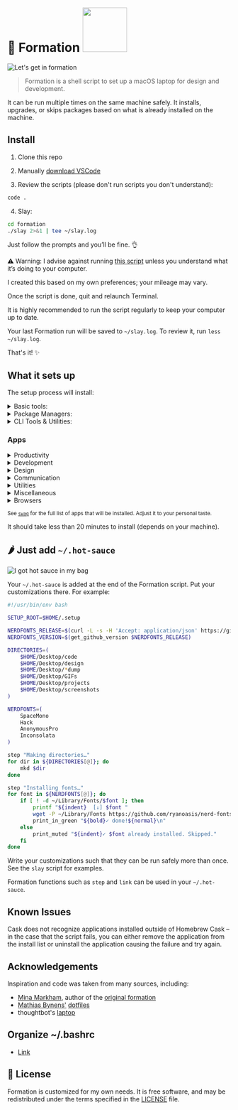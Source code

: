 # 🐝 Formation <a href="https://www.patreon.com/minamarkham"><img src="https://c5.patreon.com/external/logo/become_a_patron_button@2x.png" width="100"></a>

![Let's get in formation](assets/formation.gif)
> Formation is a shell script to set up a macOS laptop for design and development.

It can be run multiple times on the same machine safely. It installs, upgrades, or skips packages based on what is already installed on the machine.

## Install

1. Clone this repo

2. Manually [download VSCode](https://code.visualstudio.com/download)

3. Review the scripts (please don't run scripts you don't understand):

```sh
code .
```

4. Slay:

```sh
cd formation
./slay 2>&1 | tee ~/slay.log
```
Just follow the prompts and you’ll be fine. 👌

:warning: Warning: I advise against running [this script](slay) unless you understand what it’s doing to your computer.

I created this based on my own preferences; your mileage may vary.

Once the script is done, quit and relaunch Terminal.

It is highly recommended to run the script regularly to keep your computer up to date.

Your last Formation run will be saved to `~/slay.log`. To review it, run `less ~/slay.log`.

That's it! :sparkles:

## What it sets up
The setup process will install:

<details>
<summary>Basic tools:</summary>

* [XCode Command Line Tools](https://developer.apple.com/xcode/downloads/) for developer essentials.
* [Bash-it](https://github.com/Bash-it/bash-it/), for a more powerful bash.
* [Git](https://git-scm.com/) for version control
* [Homebrew](http://brew.sh/) for managing operating system libraries.
</details>

<details>
<summary>Package Managers:</summary>

* [NVM](https://github.com/creationix/nvm/) for managing and installing multiple versions of [Node.js](http://nodejs.org/) and [npm](https://www.npmjs.org/)
* [Rbenv](https://github.com/sstephenson/rbenv) for managing versions of Ruby
* [Yarn](https://yarnpkg.com/en/) for managing JavaScript packages
</details>

<details>
<summary>CLI Tools & Utilities:</summary>

* [asciinema](https://asciinema.org/) for recording terminal sessions
* [Gulp](https://gulpjs.com/) the streaming build system
* [Hotel](https://github.com/typicode/hotel), a simple process manager for developers
* [Hub](http://hub.github.com/) for interacting with the GitHub API
* [hugo](https://gohugo.io/), an open-source static site generator
* [ImageMagick](http://www.imagemagick.org/) to create, edit, compose, or convert bitmap images
* [mas](https://github.com/mas-cli/mas) Mac App Store command line interface
* [Tig](https://github.com/jonas/tig) text-mode interface for git
* [Vagrant](https://www.vagrantup.com/) for development environments
</details>

### Apps

<details>
<summary>Productivity</summary>

* [Airmail](http://airmailapp.com/) for a better mail client.
* [Alfred](https://www.alfredapp.com/) for increased productivity and efficiency with macOS.
* [Fantastical](https://flexibits.com/fantastical) for a better calendar.
* [Things](https://culturedcode.com/things/) for getting things done.
</details>

<details>
<summary>Development</summary>

* [Dash](https://kapeli.com/dash) offline access to API documentation sets
* [ForkLift](https://www.binarynights.com/forklift/) FTP client
* [Hyper](https://hyper.is/) for an alternative terminal.
* [ImageOptim](https://imageoptim.com/mac) for image optimization.
* [iTerm](https://www.iterm2.com/) for a better terminal.
* [Kaleidoscope](https://www.kaleidoscopeapp.com/) for a better diff tool.
* [Virtual Box](https://www.virtualbox.org/) powerful virtualization tool
* [Visual Studio Code](https://code.visualstudio.com/) IDE
</details>

<details>
<summary>Design</summary>

* [Affinity Designer](https://affinity.serif.com/en-us/designer/)
* [Affinity Photo](https://affinity.serif.com/en-us/photo/)
* [Sip](http://sipapp.io/) collect, organize & share your colors
* [Sketch](https://www.sketchapp.com/) for design.
</details>

<details>
<summary>Communication</summary>

* [Bear](http://www.bear-writer.com/) for writing and previewing markdown.
* [Skype](https://www.skype.com/en/) for free calls to friends and family.
* [Slack](https://slack.com/) where work happens.
* [Ulysses](https://ulyssesapp.com/) for long-form writing.
</details>

<details>
<summary>Utilities</summary>

* [1Password](https://1password.com/) for password management.
* [Dropbox](https://www.dropbox.com) for cloud file storage.
* [Divvy](http://mizage.com/divvy/) for better window management.
* [Encrypto](https://macpaw.com/encrypto) for securing files.
* [ExpressVPN](https://www.expressvpn.com/) for privacy.
* [HyperDock](https://bahoom.com/hyperdock/)
* [Karabiner](https://pqrs.org/osx/karabiner/) for keyboard mapping.
* [Renamer](https://renamer.com/) for easy file renaming.
</details>

<details>
<summary>Miscellaneous</summary>

* [Gifox](https://gifox.io/) for GIF making.
* [Rocket](http://matthewpalmer.net/rocket/) for Slack-like emojis.
* [Spotify](https://www.spotify.com/) for music.
* [VLC](http://www.videolan.org/) for a better media player.
</details>

<details>
<summary>Browsers</summary>

* [Blisk](https://blisk.io/) for cross-device web development.
* [Brave](https://brave.com/) for web browsing without ads.
* [Chrome](https://www.google.com/chrome/browser/desktop/) for fast and free web browsing.
* [Firefox](https://www.mozilla.org/en-US/firefox/new/) for web browsing and testing.
* [TorBrowser](https://www.torproject.org/projects/torbrowser.html.en) for super secret web browsing.
</details>

<sub>See [`swag`](swag) for the full list of apps that will be installed. Adjust it to your personal taste.</sub>

It should take less than 20 minutes to install (depends on your machine).

## 🌶 Just add `~/.hot-sauce`

![I got hot sauce in my bag](assets/hot-sauce.gif)

Your `~/.hot-sauce` is added at the end of the Formation script. Put your customizations there.
For example:

```sh
#!/usr/bin/env bash

SETUP_ROOT=$HOME/.setup

NERDFONTS_RELEASE=$(curl -L -s -H 'Accept: application/json' https://github.com/ryanoasis/nerd-fonts/releases/latest)
NERDFONTS_VERSION=$(get_github_version $NERDFONTS_RELEASE)

DIRECTORIES=(
    $HOME/Desktop/code
    $HOME/Desktop/design
    $HOME/Desktop/*dump
    $HOME/Desktop/GIFs
    $HOME/Desktop/projects
    $HOME/Desktop/screenshots
)

NERDFONTS=(
    SpaceMono
    Hack
    AnonymousPro
    Inconsolata
)

step "Making directories…"
for dir in ${DIRECTORIES[@]}; do
    mkd $dir
done

step "Installing fonts…"
for font in ${NERDFONTS[@]}; do
    if [ ! -d ~/Library/Fonts/$font ]; then
        printf "${indent}  [↓] $font "
        wget -P ~/Library/Fonts https://github.com/ryanoasis/nerd-fonts/releases/download/$NERDFONTS_VERSION/$font.zip --quiet;unzip -q ~/Library/Fonts/$font -d ~/Library/Fonts/$font
        print_in_green "${bold}✓ done!${normal}\n"
    else
        print_muted "${indent}✓ $font already installed. Skipped."
    fi
done
```

Write your customizations such that they can be run safely more than once.
See the `slay` script for examples.

Formation functions such as `step` and `link` can be used in your `~/.hot-sauce`.

## Known Issues
Cask does not recognize applications installed outside of Homebrew Cask – in the case that the script fails, you can either remove the application from the install list or uninstall the application causing the failure and try again.

## Acknowledgements

Inspiration and code was taken from many sources, including:

* [Mina Markham](https://github.com/minamarkham), author of the [original formation](https://github.com/minamarkham/formation)
* [Mathias Bynens'](https://github.com/mathiasbynens) [dotfiles](https://github.com/mathiasbynens/dotfiles)
* thoughtbot's [laptop](https://github.com/thoughtbot/laptop/)

## Organize ~/.bashrc
- [Link](https://write.as/bpsylevc6lliaspe)

## 📜  License

Formation is customized for my own needs. It is free software, and may be redistributed under the terms specified in the [LICENSE] file.

[LICENSE]: LICENSE

